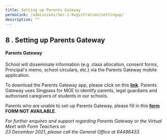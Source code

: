 ```yaml
---
title: Setting up Parents Gateway
permalink: /admissions/Sec-1-Registration/settingup/
description: ""
---
```


## 8 \. Setting up Parents Gateway

#### Parents Gateway

School will disseminate information (e.g. class allocation, consent forms, Principal's memo, school circulars, etc.) via the Parents Gateway mobile application.

To download the Parents Gateway app, please click on this [**link**](https://pg.moe.edu.sg/). Parents Gateway uses Singpass for MOE to identify parents, legal guardians and authorised caregivers of students in our schools.

Parents who are unable to set-up Parents Gateway, please fill in this [**form**](https://go.gov.sg/welcome-to-kc-2022) **FORM NOT AVAILABLE**.

_For further enquires and support regarding Parents Gateway or the Virtual Meet with Form Teachers on_ <br>
_23 December 2021, please call the General Office at 64486433._